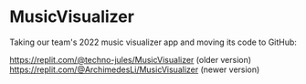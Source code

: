 # MusicVisualizer
Taking our team's 2022 music visualizer app and moving its code to GitHub:

https://replit.com/@techno-jules/MusicVisualizer (older version)
https://replit.com/@ArchimedesLi/MusicVisualizer (newer version)
